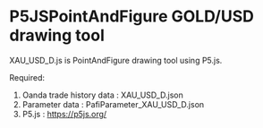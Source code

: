 # P5JSPointAndFigure GOLD/USD drawing tool

XAU_USD_D.js is PointAndFigure drawing tool using P5.js.

Required:
1. Oanda trade history data : XAU_USD_D.json
2. Parameter data : PafiParameter_XAU_USD_D.json
3. P5.js : https://p5js.org/
